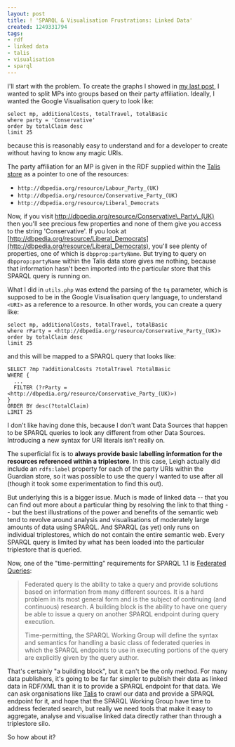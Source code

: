 ```yaml
---
layout: post
title: ! 'SPARQL & Visualisation Frustrations: Linked Data'
created: 1249331794
tags:
- rdf
- linked data
- talis
- visualisation
- sparql
---
```

I'll start with the problem. To create the graphs I showed in [my last post](http://www.jenitennison.com/blog/node/120), I wanted to split MPs into groups based on their party affiliation. Ideally, I wanted the Google Visualisation query to look like:

    select mp, additionalCosts, totalTravel, totalBasic 
    where party = 'Conservative' 
    order by totalClaim desc 
    limit 25

because this is reasonably easy to understand and for a developer to create without having to know any magic URIs.

The party affiliation for an MP is given in the RDF supplied within the [Talis store](http://guardian.dataincubator.org/) as a pointer to one of the resources:

  * `http://dbpedia.org/resource/Labour_Party_(UK)`
  * `http://dbpedia.org/resource/Conservative_Party_(UK)`
  * `http://dbpedia.org/resource/Liberal_Democrats`

Now, if you visit <a href="http://dbpedia.org/resource/Conservative_Party_(UK)">http://dbpedia.org/resource/Conservative\_Party\_(UK)</a> then you'll see precious few properties and none of them give you access to the string 'Conservative'. If you look at [http://dbpedia.org/resource/Liberal_Democrats](http://dbpedia.org/resource/Liberal_Democrats), you'll see plenty of properties, one of which is `dbpprop:partyName`. But trying to query on `dbpprop:partyName` within the Talis data store gives me nothing, because that information hasn't been imported into the particular store that this SPARQL query is running on.

<!--break-->

What I did in `utils.php` was extend the parsing of the `tq` parameter, which is supposed to be in the Google Visualisation query language, to understand `<URI>` as a reference to a resource. In other words, you can create a query like:
  
    select mp, additionalCosts, totalTravel, totalBasic 
    where rParty = <http://dbpedia.org/resource/Conservative_Party_(UK)> 
    order by totalClaim desc 
    limit 25

and this will be mapped to a SPARQL query that looks like:

    SELECT ?mp ?additionalCosts ?totalTravel ?totalBasic 
    WHERE {
      ...
      FILTER (?rParty = <http://dbpedia.org/resource/Conservative_Party_(UK)>)
    }
    ORDER BY desc(?totalClaim)
    LIMIT 25

I don't like having done this, because I don't want Data Sources that happen to be SPARQL queries to look any different from other Data Sources. Introducing a new syntax for URI literals isn't really on.

The superficial fix is to **always provide basic labelling information for the resources referenced within a triplestore**. In this case, Leigh actually did include an `rdfs:label` property for each of the party URIs within the Guardian store, so it was possible to use the query I wanted to use after all (though it took some experimentation to find this out).

But underlying this is a bigger issue. Much is made of linked data -- that you can find out more about a particular thing by resolving the link to that thing -- but the best illustrations of the power and benefits of the semantic web tend to revolve around analysis and visualisations of moderately large amounts of data using SPARQL. And SPARQL (as yet) only runs on individual triplestores, which do not contain the entire semantic web. Every SPARQL query is limited by what has been loaded into the particular triplestore that is queried.

Now, one of the "time-permitting" requirements for SPARQL 1.1 is [Federated Queries](http://www.w3.org/TR/sparql-features/#Basic_federated_query):

> Federated query is the ability to take a query and provide solutions based on information from many different sources. It is a hard problem in its most general form and is the subject of continuing (and continuous) research. A building block is the ability to have one query be able to issue a query on another SPARQL endpoint during query execution.
>
> Time-permitting, the SPARQL Working Group will define the syntax and semantics for handling a basic class of federated queries in which the SPARQL endpoints to use in executing portions of the query are explicitly given by the query author.

That's certainly "a building block", but it can't be the only method. For many data publishers, it's going to be far far simpler to publish their data as linked data in RDF/XML than it is to provide a SPARQL endpoint for that data. We can ask organisations like [Talis](http://www.talis.com/platform) to crawl our data and provide a SPARQL endpoint for it, and hope that the SPARQL Working Group have time to address federated search, but really we need tools that make it easy to aggregate, analyse and visualise linked data directly rather than through a triplestore silo.

So how about it?
